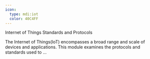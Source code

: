 ```yaml
---
icon:
  type: mdi:iot
  color: 40C4FF
---
```

Internet of Things Standards and Protocols

The Internet of Things(IoT) encompasses a broad range and scale of devices and applications. This module examines the protocols and standards used to  ... 
